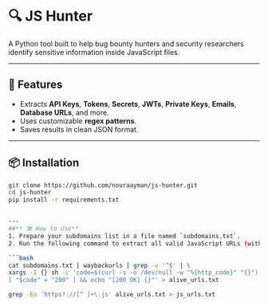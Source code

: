 # 🔍 JS Hunter

A Python tool built to help bug bounty hunters and security researchers identify sensitive information inside JavaScript files.

---

## 🚀 Features

- Extracts **API Keys**, **Tokens**, **Secrets**, **JWTs**, **Private Keys**, **Emails**, **Database URLs**, and more.
- Uses customizable **regex patterns**.
- Saves results in clean JSON format.


---

## 📦 Installation

```bash
git clone https://github.com/nouraayman/js-hunter.git
cd js-hunter
pip install -r requirements.txt


---
##** 🛠 How to Use**
1. Prepare your subdomains list in a file named `subdomains.txt`.
2. Run the following command to extract all valid JavaScript URLs (with HTTP 200 OK):

```bash
cat subdomains.txt | waybackurls | grep -v '^$' | \
xargs -I {} sh -c 'code=$(curl -s -o /dev/null -w "%{http_code}" "{}"); \
[ "$code" = "200" ] && echo "[200 OK] {}"' > alive_urls.txt

grep -Eo 'https?://[^ ]+\.js' alive_urls.txt > js_urls.txt


